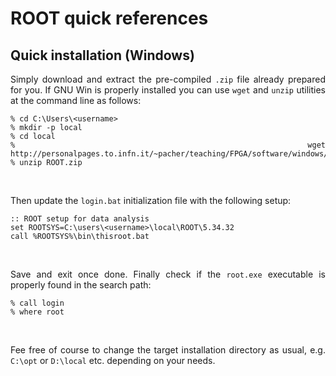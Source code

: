 <div align="justify">

# ROOT quick references

## Quick installation (Windows)

Simply download and extract the pre-compiled `.zip` file already prepared for you.
If GNU Win is properly installed you can use `wget` and `unzip` utilities at the command
line as follows:

```
% cd C:\Users\<username>
% mkdir -p local
% cd local
% wget http://personalpages.to.infn.it/~pacher/teaching/FPGA/software/windows/ROOT.zip
% unzip ROOT.zip
```

<br />

Then update the `login.bat` initialization file with the following setup:

```
:: ROOT setup for data analysis
set ROOTSYS=C:\users\<username>\local\ROOT\5.34.32
call %ROOTSYS%\bin\thisroot.bat
```

<br />

Save and exit once done. Finally check if the `root.exe` executable is properly found
in the search path:

```
% call login
% where root
```

<br />

Fee free of course to change the target installation directory as usual, e.g. `C:\opt`
or `D:\local` etc. depending on your needs.

</div>
